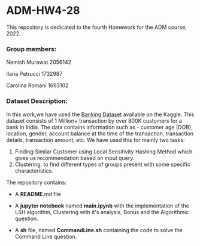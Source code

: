 # ADM-HW4-28
This repository is dedicated to the fourth Homework for the ADM course, 2022.

### Group members:

Nemish Murawat 2056142

Ilaria Petrucci 1732987

Carolina Romani 1693102


### Dataset Description:
In this work,we have used the [Banking Dataset](https://www.kaggle.com/datasets/shivamb/bank-customer-segmentation) available on the Kaggle. This dataset consists of 1 Million+ transaction by over 800K customers for a bank in India. The data contains information such as - customer age (DOB), location, gender, account balance at the time of the transaction, transaction details, transaction amount, etc. We have used this for mainly two tasks:

1. Finding Similar Customer using Local Sensitivity Hashing Method which gives us recommendation based on input query.
2. Clustering, to find different types of groups present with some specific characteristics.







The repository contains:

- A **README**.md file

- A **jupyter notebook** named **main.ipynb** with the implementation of the LSH algorithm, Clustering with it's analysis, Bonus and the Algorithmic question.

- A **sh** file, named **CommandLine.sh** containing the code to solve the Command Line question.


